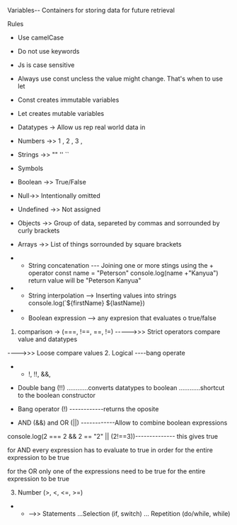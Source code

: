  Variables-- Containers for storing data for future retrieval

Rules
* Use camelCase
* Do not use keywords
* Js is case sensitive
* Always use const uncless the value might change. That's when to use let
* Const creates immutable variables
* Let creates mutable variables


* Datatypes -> Allow us rep real world data in 

* Numbers ->> 1 , 2 , 3 ,
* Strings ->> "" '' ``
* Symbols
* Boolean ->> True/False
* Null->> Intentionally omitted
* Undefined ->> Not assigned 
* Objects ->> Group of data, separeted by commas and sorrounded by curly brackets
* Arrays ->> List of things sorrounded by square brackets


* * String concatenation --- Joining one or more stings using the + operator
const name = "Peterson"
console.log(name +"Kanyua") return value will be "Peterson Kanyua"

* * String interpolation --> Inserting  values into strings
 console.log(`${firstName} ${lastName}) 

* * Boolean expression --> any expresion that evaluates o true/false

1. comparison -> (===, !==, ==, !=)
----->>> Strict operators compare value and datatypes

---->>> Loose compare values 
2. Logical ----bang operate
* * !, !!, &&, 

* Double bang (!!)
............converts datatypes to boolean
............shortcut to the boolean constructor 
* Bang operator (!)
------------returns the oposite 
* AND (&&) and OR (||)
------------Allow to combine boolean expressions

console.log(2 === 2 && 2 == "2" || (2!==3))-------------- this gives true

for AND every expression has to evaluate to true in order for the entire expression to be true

for the OR only one of the expressions need to be true for the entire expression to be true

3. Number (>, <, <=, >=)


* * -->> Statements 
...Selection (if, switch)
... Repetition (do/while, while)
